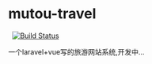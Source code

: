 mutou-travel
===
 
[![Build Status](https://travis-ci.org/mutouio/mutou-travel.svg?branch=master)](https://travis-ci.org/mutouio/mutou-travel)

一个laravel+vue写的旅游网站系统,开发中...
 
